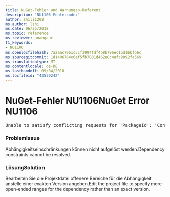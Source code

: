 ```yaml
---
title: NuGet-Fehler und Warnungen-Referenz
description: 'NU1106 Fehlercode:'
author: zhili1208
ms.author: lzhi
ms.date: 06/25/2018
ms.topic: reference
ms.reviewer: anangaur
f1_keywords:
- NU1106
ms.openlocfilehash: 7a2aac70b1c5cf3994fdf4b8b796ec1bd1bbfb6c
ms.sourcegitcommit: 1d1406764c6af5fb7801d462e0c4afc9092fa569
ms.translationtype: MT
ms.contentlocale: de-DE
ms.lasthandoff: 09/04/2018
ms.locfileid: "43550242"
---
```

# <a name="nuget-error-nu1106"></a><span data-ttu-id="603f6-103">NuGet-Fehler NU1106</span><span class="sxs-lookup"><span data-stu-id="603f6-103">NuGet Error NU1106</span></span>

<pre>Unable to satisfy conflicting requests for 'PackageId': 'Conflict path' Framework: 'Target graph'</pre>

### <a name="issue"></a><span data-ttu-id="603f6-104">Problem</span><span class="sxs-lookup"><span data-stu-id="603f6-104">Issue</span></span>
<span data-ttu-id="603f6-105">Abhängigkeitseinschränkungen können nicht aufgelöst werden.</span><span class="sxs-lookup"><span data-stu-id="603f6-105">Dependency constraints cannot be resolved.</span></span>

### <a name="solution"></a><span data-ttu-id="603f6-106">Lösung</span><span class="sxs-lookup"><span data-stu-id="603f6-106">Solution</span></span>
<span data-ttu-id="603f6-107">Bearbeiten Sie die Projektdatei offenere Bereiche für die Abhängigkeit anstelle einer exakten Version angeben.</span><span class="sxs-lookup"><span data-stu-id="603f6-107">Edit the project file to specify more open-ended ranges for the dependency rather than an exact version.</span></span>
